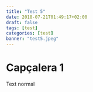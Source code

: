 ```yaml
---
title: "Test 5"
date: 2018-07-21T01:49:17+02:00
draft: false
tags: [test]
categories: [test]
banner: "test5.jpeg"
---
```

# Capçalera 1
Text normal
